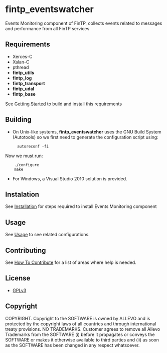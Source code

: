 fintp_eventswatcher
===================

Events Monitoring component of FinTP, collects events related to messages and performance from all FinTP services	

Requirements
------------
- Xerces-C
- Xalan-C
- pthread
- **fintp_utils**
- **fintp_log**
- **fintp_transport**
- **fintp_udal**
- **fintp_base**

See [Getting Started](http://www.fintp.org/getting-started/) to build and install this requirements

Building
------------------
- On Unix-like systems, **fintp_eventswatcher** uses the GNU Build System (Autotools) so we first need to generate the configuration script using:


        autoreconf -fi
Now we must run:

        ./configure
        make

- For Windows, a Visual Studio 2010 solution is provided.

Instalation
------------
See [Installation](https://github.com/FinTP/fintp_eventswatcher/wiki/Installation) for steps required to install Events Monitoring component

Usage
-------
See [Usage](https://github.com/FinTP/fintp_eventswatcher/wiki/Usage) to see related configurations.

Contributing
-----
See [How To Contribute](http://www.fintp.org/how-to-contribute) for a list of areas where help is needed.

License
-------
- [GPLv3](http://www.gnu.org/licenses/gpl-3.0.html)

Copyright
-------
COPYRIGHT.  Copyright to the SOFTWARE is owned by ALLEVO and is protected by the copyright laws of all countries and through international treaty provisions. 
NO TRADEMARKS.  Customer agrees to remove all Allevo Trademarks from the SOFTWARE (i) before it propagates or conveys the SOFTWARE or makes it otherwise available to third parties and (ii) as soon as the SOFTWARE has been changed in any respect whatsoever. 
